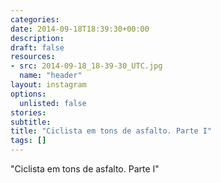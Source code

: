 ```yaml
---
categories:
date: 2014-09-18T18:39:30+00:00
description:
draft: false
resources:
- src: 2014-09-18_18-39-30_UTC.jpg
  name: "header"
layout: instagram
options:
  unlisted: false
stories:
subtitle:
title: "Ciclista em tons de asfalto. Parte I"
tags: []
---
```


"Ciclista em tons de asfalto. Parte I"
